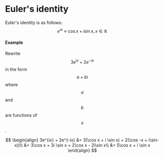 # Euler's identity
Euler's identity is as follows:
$$
e^{ix} \equiv \cos x + i \sin x, x \in \mathbb{R}
$$

#### Example
Rewrite $$3e^{ix} + 2e^{-ix}$$ in the form $$a + bi$$ where $$a$$ and $$b$$ are functions of $$x$$.

$$
\begin{align}
3e^{ix} + 2e^{-ix} &= 3(\cos x + i \sin x) + 2(\cos -x + i\sin-x))\\
&= 3\cos x + 3i \sin x + 2\cos x - 2i\sin x\\
&= 5\cos x + i \sin x
\end{align}
$$
